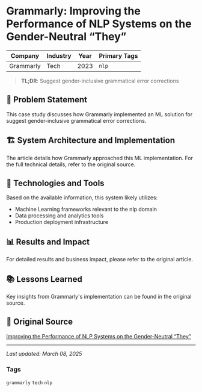 # Grammarly: Improving the Performance of NLP Systems on the Gender-Neutral “They”

| Company | Industry | Year | Primary Tags | 
|---------|----------|------|--------------|
| Grammarly | Tech | 2023 | `nlp` |

> **TL;DR**: Suggest gender-inclusive grammatical error corrections

## 📝 Problem Statement

This case study discusses how Grammarly implemented an ML solution for suggest gender-inclusive grammatical error corrections.

## 🏗️ System Architecture and Implementation

The article details how Grammarly approached this ML implementation. For the full technical details, refer to the original source.

## 🔧 Technologies and Tools

Based on the available information, this system likely utilizes:

- Machine Learning frameworks relevant to the nlp domain
- Data processing and analytics tools
- Production deployment infrastructure

## 📊 Results and Impact

For detailed results and business impact, please refer to the original article.

## 📚 Lessons Learned

Key insights from Grammarly's implementation can be found in the original source.

## 🔗 Original Source

[Improving the Performance of NLP Systems on the Gender-Neutral “They”](https://arxiv.org/abs/2306.07415)

---

*Last updated: March 08, 2025*

### Tags

`grammarly` `tech` `nlp`

